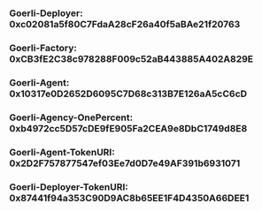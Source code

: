 ### Goerli-Deployer: 0xc02081a5f80C7FdaA28cF26a40f5aBAe21f20763
### Goerli-Factory:  0xCB3fE2C38c978288F009c52aB443885A402A829E
### Goerli-Agent:    0x10317e0D2652D6095C7D68c313B7E126aA5cC6cD
### Goerli-Agency-OnePercent:   0xb4972cc5D57cDE9fE905Fa2CEA9e8DbC1749d8E8
### Goerli-Agent-TokenURI: 0x2D2F757877547ef03Ee7d0D7e49AF391b6931071
### Goerli-Deployer-TokenURI: 0x87441f94a353C90D9AC8b65EE1F4D4350A66DEE1